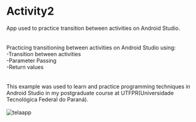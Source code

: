 # Activity2
App used to practice transition between activities on Android Studio.<br>
<br><br>
Practicing transitioning between activities on Android Studio using:<br>
-Transition between activities<br>
-Parameter Passing<br>
-Return values<br>
<br><br>
This example was used to learn and practice programming techniques in Android Studio in my postgraduate course at UTFPR(Universidade Tecnológica Federal do Paraná).
<br><br>
![telaapp](https://user-images.githubusercontent.com/44674556/154820556-52be4afa-4c16-44c6-a066-891169fd4a7e.png)
